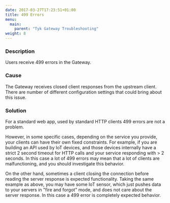```yaml
---
date: 2017-03-27T17:23:51+01:00
title: 499 Errors
menu:
  main:
    parent: "Tyk Gateway Troubleshooting"
weight: 8
---
```


### Description

Users receive 499 errors in the Gateway.

### Cause

The Gateway receives closed client responses from the upstream client. There are number of different configuration settings that could bring about this issue.

### Solution

For a standard web app, used by standard HTTP clients 499 errors are not a problem.
​

However, in some specific cases, depending on the service you provide, your clients can have their own fixed constraints.
For example, if you are building an API used by IoT devices, and those devices internally have a strict 2 second timeout for HTTP calls and your service responding with > 2 seconds. In this case a lot of 499 errors may mean that a lot of clients are malfunctioning, and you should investigate this behavior.

On the other hand, sometimes a client closing the connection before reading the server response is expected functionality. Taking the same example as above, you may have some IoT sensor, which just pushes data to your servers in "fire and forgot" mode, and does not care about the server response. In this case a 499 error is completely expected behavior.
